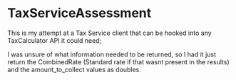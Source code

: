 # TaxServiceAssessment

This is my attempt at a Tax Service client that can be hooked into any TaxCalculator API it could need; 

I was unsure of what information needed to be returned, so I had it just return the CombinedRate (Standard rate if that wasnt present in the results)
and the amount_to_collect values as doubles.
